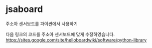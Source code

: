 # jsaboard
주소아 센서보드를 파이썬에서 사용하기

다음 링크의 코드를 주소아 센서보드에 맞게 수정하였습니다.
https://sites.google.com/site/helloboardwiki/software/python-library
